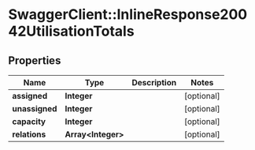# SwaggerClient::InlineResponse20042UtilisationTotals

## Properties
Name | Type | Description | Notes
------------ | ------------- | ------------- | -------------
**assigned** | **Integer** |  | [optional] 
**unassigned** | **Integer** |  | [optional] 
**capacity** | **Integer** |  | [optional] 
**relations** | **Array&lt;Integer&gt;** |  | [optional] 


